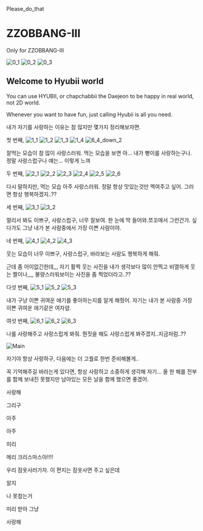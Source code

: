 Please_do_that

# ZZOBBANG-III
Only for ZZOBBANG-III


![0_1](https://user-images.githubusercontent.com/120345837/206940974-f6d1b958-1f4a-41cd-8f2f-01725b1e8672.jpg)
![0_2](https://user-images.githubusercontent.com/120345837/206940980-b03380cb-ea7d-4251-93f9-0590d52c82cf.jpg)
![0_3](https://user-images.githubusercontent.com/120345837/206940986-2b7f395d-b413-4c21-9b5b-c049b05dffc8.jpg)

## Welcome to Hyubii world

You can use HYUBII, or chapchabbii the Daejeon to be happy in real world, not 2D world.

Whenever you want to have fun, just calling Hyubii is all you need. 



내가 자기를 사랑하는 이유는 참 많지만 몇가지 정리해보자면.

첫 번째, 
![1_1](https://user-images.githubusercontent.com/120345837/206940989-eff1d90d-08f2-4322-97df-3438ed12cf27.jpg)
![1_2](https://user-images.githubusercontent.com/120345837/206940990-9d637348-c1c4-4af8-82f6-feed8cb96aea.jpg)
![1_3](https://user-images.githubusercontent.com/120345837/206940992-bbff563c-6143-437b-989b-2ed3dca7bdb1.jpg)
![1_4](https://user-images.githubusercontent.com/120345837/206940993-baefa7ae-c8e0-471c-89f6-980579a205e4.jpg)
![6_4_down_2](https://user-images.githubusercontent.com/120345837/206945694-ad912de8-c624-4ac3-98d0-4d83e58387c4.gif)

잘먹는 모습이 참 많이 사랑스러워. 먹는 모습을 보면 아... 내가 빵이를 사랑하는구나. 정말 사랑스럽구나 얘는...
이렇게 느껴


두 번째, 
![2_1](https://user-images.githubusercontent.com/120345837/206940996-a10c2487-1aea-4180-af48-0025de7b8f31.jpg)
![2_2](https://user-images.githubusercontent.com/120345837/206940997-7dbf64ac-eb17-4d97-aa0d-f2c3cfa80699.jpg)
![2_3](https://user-images.githubusercontent.com/120345837/206941000-cd929f31-1e6e-4774-bfcb-ffc8a4328484.jpg)
![2_4](https://user-images.githubusercontent.com/120345837/206941001-34b3c777-cde2-47eb-81a9-db819b203018.jpg)
![2_5](https://user-images.githubusercontent.com/120345837/206941003-993bae43-d28b-4c9a-bba0-daf5ae66b9da.jpg)
![2_6](https://user-images.githubusercontent.com/120345837/206941005-a4d83bd0-fc66-4a3e-9625-ebe48aac3db9.jpg)

다시 말하지만, 먹는 모습 아주 사랑스러워. 정말 항상 맛있는것만 멕여주고 싶어. 그러면 항상 행복하겠지..??

세 번째,
![3_1](https://user-images.githubusercontent.com/120345837/206941008-8a37b2ae-5775-4c3a-a7fa-de87e5648077.jpg)
![3_2](https://user-images.githubusercontent.com/120345837/206941010-bcca3507-a333-4815-b0dd-b745475c2232.jpg)

멀리서 봐도 이쁘구, 사랑스럽구, 너무 잘보여.
한 눈에 딱 들어와.쪼꼬매서 그런건가. 싶다가도 그냥 내가 본 사람중에서 가장 이쁜 사람이야.


네 번째,
![4_1](https://user-images.githubusercontent.com/120345837/206941012-56bdc119-19b6-4062-b1aa-19251c8a9189.jpg)
![4_2](https://user-images.githubusercontent.com/120345837/206941013-e48fa4f1-c3f8-43a5-880a-0d75e4ebd797.jpg)
![4_3](https://user-images.githubusercontent.com/120345837/206941014-def5cf1f-3bd8-447d-8679-96ea0b23c72e.jpg)


웃는 모습이 너무 이쁘구, 사랑스럽구, 바라보는 사람도 행복하게 해줘. 

근데 좀 어이없긴한데,,,
자기 활짝 웃는 사진을 내가 생각보다 많이 안찍고 비열하게 웃는 짤이나,,,, 불량스러워보이는 사진을 좀 찍었더라고..??


다섯 번째,
![5_1](https://user-images.githubusercontent.com/120345837/206941015-262dc48e-1420-4a6b-aea7-c5ae1d431e63.jpg)
![5_2](https://user-images.githubusercontent.com/120345837/206941016-99917b3f-76c8-490e-a11d-a08c48df13aa.jpg)
![5_3](https://user-images.githubusercontent.com/120345837/206941017-efa601c4-1f85-4680-98f0-6a4810714456.jpg)

내가 구냥 이쁜 귀여운 애기를 좋아하는지를 알게 해줬어. 자기는 내가 본 사람중 가장 이쁜 귀여운 애기같은 여자얌.

여섯 번째,
![6_1](https://user-images.githubusercontent.com/120345837/206941018-9d5b9b17-bf7e-477e-be7b-a3271c21bdc1.jpg)
![6_2](https://user-images.githubusercontent.com/120345837/206941019-d1d169c2-1f32-4c5f-b222-69c7f5d7ed03.jpg)
![6_3](https://user-images.githubusercontent.com/120345837/206941022-933c8112-779f-44c4-b874-1ff153be48c0.jpg)

나를 사랑해주고 사랑스럽게 봐줘. 뭔짓을 해도 사랑스럽게 봐주겠지..지금처럼..??


![Main](https://user-images.githubusercontent.com/120345837/206941734-d56a3719-be16-4479-8a97-ac50d27f4b0f.gif)

자기야
항상 사랑하구, 다음에는 더 고퀄로 한번 준비해볼게..

꼭 기억해주길 바라는게 있다면, 
항상 사랑하고 소중하게 생각해 자기...
올 한 해를 전부를 함께 보내진 못했지만 남아있는 모든 날을 함께 했으면 좋겠어.

사랑해

그리구


아주





아주



미리





메리 크리스마스야!!!!

우리 잠옷사러가자.
이 편지는 잠옷사면 주고 싶은데

알지

나 못참는거

미리 받아 그냥


사랑해
